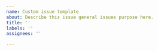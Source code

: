 ```yaml
---
name: Custom issue template
about: Describe this issue general issues purpose here.
title: ''
labels: ''
assignees: ''

---
```



